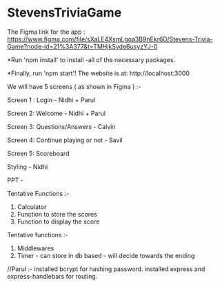 # StevensTriviaGame
The Figma link for the app : https://www.figma.com/file/sXaLE4XsmLgoa3B9nEkr6D/Stevens-Trivia-Game?node-id=21%3A377&t=TMHjkSyde6usyzYJ-0

*Run 'npm install' to install -all of the necessary packages.

*Finally, run 'npm start'! The website is at: http://localhost:3000

We will have 5 screens ( as shown in Figma ) :- 

Screen 1 : Login  - Nidhi + Parul

Screen 2: Welcome - Nidhi + Parul

Screen 3: Questions/Answers  - Calvin

Screen 4: Continue playing or not - Savil

Screen 5: Scoreboard

Styling - Nidhi 

PPT - 

Tentative Functions :-

1. Calculator 
2. Function to store the scores 
3. Function to display the score  

Tentative functions :- 
1. Middlewares 
2. Timer - can store in db based - will decide towards the ending

//Parul :- 
installed bcrypt for hashing password.
installed express and express-handlebars for routing.

